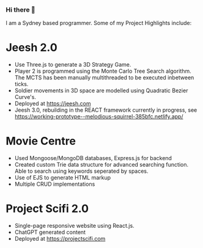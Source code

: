 ### Hi there 👋

I am a Sydney based programmer. Some of my Project Highlights include:

# Jeesh 2.0
- Use Three.js to generate a 3D Strategy Game.
- Player 2 is programmed using the Monte Carlo Tree Search algorithm. The MCTS has been manually multithreaded to be executed inbetween ticks.
- Soldier movements in 3D space are modelled using Quadratic Bezier Curve's.
- Deployed at https://jeesh.com
- Jeesh 3.0, rebuilding in the REACT framework currently in progress, see https://working-prototype--melodious-squirrel-385bfc.netlify.app/

# Movie Centre
- Used Mongoose/MongoDB databases, Express.js for backend
- Created custom Trie data structure for advanced searching function. Able to search using keywords seperated by spaces.
- Use of EJS to generate HTML markup
- Multiple CRUD implementations

# Project Scifi 2.0
- Single-page responsive website using React.js.
- ChatGPT generated content
- Deployed at https://projectscifi.com
